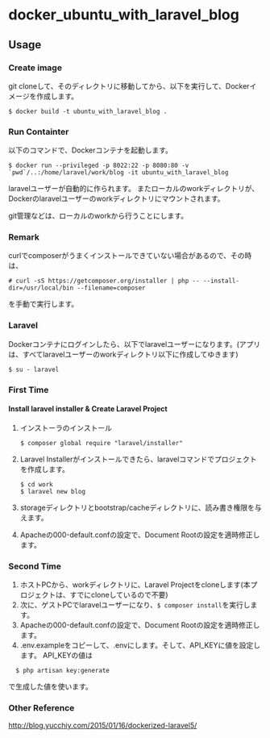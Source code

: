 # docker_ubuntu_with_laravel_blog

## Usage

### Create image

git cloneして、そのディレクトリに移動してから、以下を実行して、Dockerイメージを作成します。

```
$ docker build -t ubuntu_with_laravel_blog .
```

### Run Containter

以下のコマンドで、Dockerコンテナを起動します。

```
$ docker run --privileged -p 8022:22 -p 8080:80 -v `pwd`/..:/home/laravel/work/blog -it ubuntu_with_laravel_blog
```

laravelユーザーが自動的に作られます。
またローカルのworkディレクトリが、Dockerのlaravelユーザーのworkディレクトリにマウントされます。

git管理などは、ローカルのworkから行うことにします。

### Remark

curlでcomposerがうまくインストールできていない場合があるので、その時は、

```
# curl -sS https://getcomposer.org/installer | php -- --install-dir=/usr/local/bin --filename=composer
```

を手動で実行します。

### Laravel

Dockerコンテナにログインしたら、以下でlaravelユーザーになります。(アプリは、すべてlaravelユーザーのworkディレクトリ以下に作成してゆきます)

```
$ su - laravel
```

### First Time

#### Install laravel installer & Create Laravel Project


1. インストーラのインストール
    ```
    $ composer global require "laravel/installer"
    ```
1. Laravel Installerがインストールできたら、laravelコマンドでプロジェクトを作成します。
    ```
    $ cd work
    $ laravel new blog
    ```
1. storageディレクトリとbootstrap/cacheディレクトリに、読み書き権限を与えます。

1. Apacheの000-default.confの設定で、Document Rootの設定を適時修正します。


### Second Time

1. ホストPCから、workディレクトリに、Laravel Projectをcloneします(本プロジェクトは、すでにcloneしているので不要)
1. 次に、ゲストPCでlaravelユーザーになり、`$ composer install`を実行します。
1. Apacheの000-default.confの設定で、Document Rootの設定を適時修正します。
1. .env.exampleをコピーして、.envにします。そして、API_KEYに値を設定します。
  API_KEYの値は

  ```
    $ php artisan key:generate
  ```

  で生成した値を使います。




### Other Reference

http://blog.yucchiy.com/2015/01/16/dockerized-laravel5/

